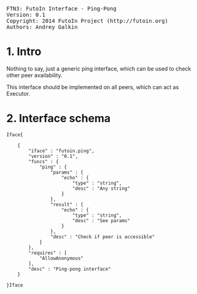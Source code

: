 <pre>
FTN3: FutoIn Interface - Ping-Pong
Version: 0.1
Copyright: 2014 FutoIn Project (http://futoin.org)
Authors: Andrey Galkin
</pre>

# 1. Intro

Nothing to say, just a generic ping interface, which can be used
to check other peer availability.

This interface should be implemented on all peers, which can act
as Executor.

# 2. Interface schema

`Iface{`

        {
            "iface" : "futoin.ping",
            "version" : "0.1",
            "funcs" : {
                "ping" : {
                    "params" : {
                        "echo" : {
                            "type" : "string",
                            "desc" : "Any string"
                        }
                    },
                    "result" : {
                        "echo" : {
                            "type" : "string",
                            "desc" : "See params"
                        }
                    },
                    "desc" : "Check if peer is accessible"
                }
            },
            "requires" : [
                "AllowAnonymous"
            ],
            "desc" : "Ping-pong interface"
        }

`}Iface`
